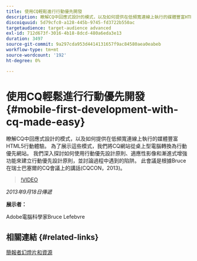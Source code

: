 ```yaml
---
title: 使用CQ輕鬆進行行動優先開發
description: 瞭解CQ中回應式設計的模式，以及如何提供在低頻寬連線上執行的媒體豐富HTML5行動體驗。 為了展示這些模式，我們將CQ網站從桌上型電腦轉換為行動優先網站。 我們深入探討如何使用行動優先設計原則、適應性影像和漸進式增強功能來建立行動優先設計原則，並討論過程中遇到的陷阱。 此會議是根據Bruce在瑞士巴塞爾的CQ會議上的講話(CQCON，2013)。
discoiquuid: 5d79cfc0-a128-445b-9745-fd3722b550ac
targetaudience: target-audience advanced
exl-id: 712d673f-3016-4b18-8dcd-480a6eda3e13
duration: 3497
source-git-commit: 9a297cda953d4414131657f9ac84580aea0eabeb
workflow-type: tm+mt
source-wordcount: '192'
ht-degree: 0%

---
```


# 使用CQ輕鬆進行行動優先開發{#mobile-first-development-with-cq-made-easy}

瞭解CQ中回應式設計的模式，以及如何提供在低頻寬連線上執行的媒體豐富HTML5行動體驗。 為了展示這些模式，我們將CQ網站從桌上型電腦轉換為行動優先網站。 我們深入探討如何使用行動優先設計原則、適應性影像和漸進式增強功能來建立行動優先設計原則，並討論過程中遇到的陷阱。 此會議是根據Bruce在瑞士巴塞爾的CQ會議上的講話(CQCON，2013)。

>[!VIDEO](https://video.tv.adobe.com/v/19572/?quality=9)

*2013年9月18日傳遞*

**展示者：**

Adobe電腦科學家Bruce Lefebvre

## 相關連結 {#related-links}

[簡報者幻燈片和資源](https://brucelefebvre.com/blog/2013/09/18/cq-gems-mobile-first-development/)
